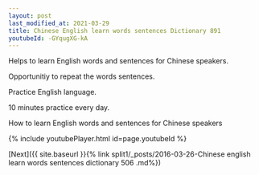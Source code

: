 ```yaml
---
layout: post
last_modified_at: 2021-03-29
title: Chinese English learn words sentences Dictionary 891 
youtubeId: -GYqugXG-kA
---
```

 
 
Helps to learn English words and sentences for Chinese speakers.

Opportunitiy to repeat the words sentences. 

Practice English language. 
 
10 minutes practice every day. 
 
How to learn English words and sentences for Chinese speakers 
 
{% include youtubePlayer.html id=page.youtubeId %}
 
 
[Next]({{ site.baseurl }}{% link  split1/_posts/2016-03-26-Chinese english learn words sentences dictionary 506 .md%})
 
